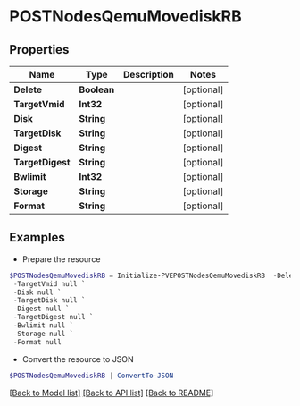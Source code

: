 # POSTNodesQemuMovediskRB
## Properties

Name | Type | Description | Notes
------------ | ------------- | ------------- | -------------
**Delete** | **Boolean** |  | [optional] 
**TargetVmid** | **Int32** |  | [optional] 
**Disk** | **String** |  | [optional] 
**TargetDisk** | **String** |  | [optional] 
**Digest** | **String** |  | [optional] 
**TargetDigest** | **String** |  | [optional] 
**Bwlimit** | **Int32** |  | [optional] 
**Storage** | **String** |  | [optional] 
**Format** | **String** |  | [optional] 

## Examples

- Prepare the resource
```powershell
$POSTNodesQemuMovediskRB = Initialize-PVEPOSTNodesQemuMovediskRB  -Delete null `
 -TargetVmid null `
 -Disk null `
 -TargetDisk null `
 -Digest null `
 -TargetDigest null `
 -Bwlimit null `
 -Storage null `
 -Format null
```

- Convert the resource to JSON
```powershell
$POSTNodesQemuMovediskRB | ConvertTo-JSON
```

[[Back to Model list]](../README.md#documentation-for-models) [[Back to API list]](../README.md#documentation-for-api-endpoints) [[Back to README]](../README.md)

